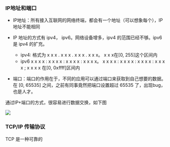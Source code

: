 ### IP地址和端口

- IP地址：所有接入互联网的网络终端，都会有一个地址（可以想象每个），IP地址不能相同

- IP 地址的方式有 ipv4， ipv6。网络设备增多，ipv4 的范围已经不够。ipv6 是 ipv4 的扩充。
    - ipv4: 格式为 x x x . x x x . x x x . x x x。 x x x在[0, 255]这个区间内
    - ipv6 x x x x : x x x x : x x x x : x x x x。 x x x x : x x x x : x x x x : x x x x ; x x x x 在[0, 0xffff]区间内

- 端口：端口的作用在于，不同的应用可以通过端口来获取到自己想要的数据。在 [0, 65535] 之间，之前有同事竟然把端口设置超过 65535 了，出现bug，也是人才。

通过IP+端口的方式，很容易进行数据交换，如下图

![](https://user-gold-cdn.xitu.io/2019/2/19/169035c801569d22?w=516&h=151&f=png&s=8899)

### TCP/IP 传输协议
TCP 是一种可靠的
